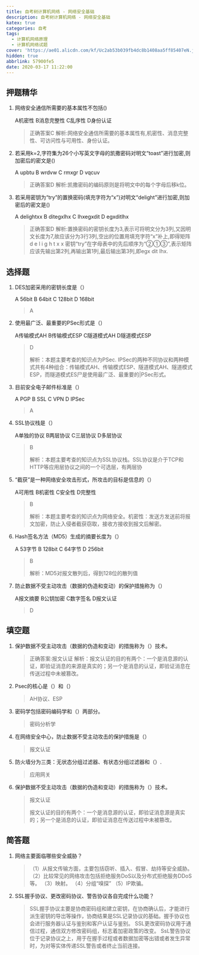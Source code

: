 ```yaml
---
title: 自考树计算机网络 - 网络安全基础
description: 自考树计算机网络 - 网络安全基础
katex: true
categories: 自考
tags:
  - 计算机网络原理
  - 计算机网络试题
cover: 'https://ae01.alicdn.com/kf/Uc2ab53b039fb4dc8b1408aa5ff85407eN.jpg'
hidden: true
abbrlink: 57900fe5
date: 2020-03-17 11:22:00
---
```


## 押题精华

1. 网络安全通信所需要的基本属性不包括()

   A机密性
   B消息完整性
   C乱序性
   D身份认证

   > 正确答案C
   > 解析:网络安全通信所需要的基本属性有,机密性、消息完整性、可访问性与可用性、身份认证。

2. 若采用k=2,字符集为26个小写英文字母的凯撒密码对明文“toast”进行加密,则加密后的密文是()

   A upbtu
   B wrdvw
   C rmxgr
   D vqcuv

   > 正确答案D
   > 解析:凯撒密码的编码原则是将明文中的每个字母后移k位。

3. 若采用密钥为“try”的置换密码(填充字符为“x”)对明文“delight”进行加密,则加密后的密文是()

   A delightxx
   B ditegxlhx
   C Ihxegxdit
   D egxditlhx

   > 正确答案D
   > 解析:置换密码的密钥长度为3,表示可将明文分为3列,又因明文长度为7,故应该分为3行3列,空出的位置用填充字符“x”补上,即得矩阵
   > d e l
   > i g h
   > t x x
   > 密钥“try”在字母表中的先后顺序为“②①③”,表示矩阵应该先输出第2列,再输出第1列,最后输出第3列,即egx dit Ihx.


## 选择题

1. DES加密采用的密钥长度是（）

   A 56bit
   B 64bit
   C 128bit
   D 168bit

   > A

2. 使用最广泛、最重要的PSec形式是（）

   A传输模式AH
   B传输模式ESP
   C隧道模式AH
   D隧道模式ESP

   > D
   >
   > 解析：本题主要考查的知识点为PSec. IPSec的两种不同协议和两种模式共有4种组合：传输模式AH、传输模式ESP、隧道模式AH、隧道模式ESP，而隧道模式ES尸是使用最广泛、最重要的|PSec形式。

3. 目前安全电子邮件标准是（）

   A PGP
   B SSL
   C VPN
   D IPSec

   > A

4. SSL协议栈是（）

   A单独的协议
   B两层协议
   C三层协议
   D多层协议

   > B
   >
   > 解析：本题主要考查的知识点为SSL协议栈。SSL协议是介于TCP和HTTP等应用层协议之间的一个可选层，有两层协

5. “截获”是一种网络安全攻击形式，所攻击的目标是信息的（）

   A可用性
   B机密性
   C安全性
   D完整性

   > B
   >
   > 解析：本题主要考查的知识点为网络安全。机密性：发送方发送前将报文加密，防止入侵者截获窃取，接收方接收到报文后解密。

6. Hash签名方法（MD5）生成的摘要长度为（）

   A 53字节
   B 128bit
   C 64字节
   D 256bit

   > B
   >
   > 解析：MD5对报文散列后，得到128位的散列值

7. 防止数据不受主动攻击（数据的伪造和变动）的保护措施称为（）

   A报文摘要
   B公钥加密
   C数字签名
   D报文认证

   > D

## 填空题

1. 保护数据不受主动攻击（数据的伪造和变动）的措施称为（）技术。

   > 正确答案:报文认证
   > 解析：报文认证的目的有两个：一个是消息源的认证，即验证消息的来源是真实的；另一个是消息的认证，即验证消息在传送过程中未被篡改。

2. Psec的核心是（）和（）

	> AH协议、ESP
	
3. 密码学包括密码编码学和（）两部分。

   > 密码分析学

4. 在网络安全中心，防止数据不受主动攻击的保护措施是（）

   > 报文认证

5. 防火墙分为三类：无状态分组过滤器、有状态分组过滤器和（）.

   > 应用网关

6. 保护数据不受主动攻击（数据的伪造和变动）的措施称为（）技术。

   > 报文认证
   >
   > 报文认证的目的有两个：一个是消息源的认证，即验证消息源是真实的；另一个是消息的认证，即验证消息在传送过程中未被篡改。

## 简答题

1. 网络主要面临哪些安全威胁？

   > （1）从报文传输方面，主要包括窃听、插入、假冒、劫持等安全威胁。
   > （2）比较常见的网络攻击包括拒绝服务DoS以及分布式拒绝服务DDoS等。
   > （3）映射。
   > （4）分组“嗅探”
   > （5）IP欺骗。

2. SSL握手协议、更改密码协议、警告协议各自完成什么功能？

   > SSL握手协议主要是协商密码组和建立密钥，在协商确认后，才能进行派生密钥的导岀等操作，协商结果是SSL记录协议的基础。握手协议也会进行服务器认证与鉴别和客户认证与鉴别。
   > SSL更改密码协议用于通信过程，通信双方修改密码组，标志着加密政策的改变。
   > SsL警告协议位于记录协议之上，用于在握手过程或者数据加密等出错或者发生异常时，为对等实体传递SSL警告或者终止当前连接。